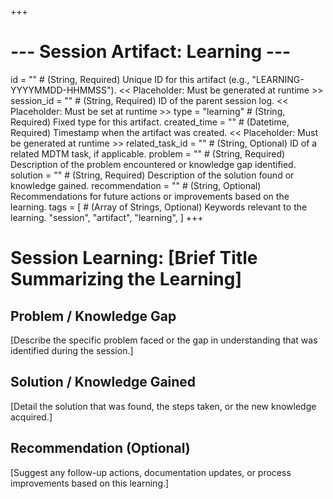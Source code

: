 +++
# --- Session Artifact: Learning ---
id = "" # (String, Required) Unique ID for this artifact (e.g., "LEARNING-YYYYMMDD-HHMMSS"). << Placeholder: Must be generated at runtime >>
session_id = "" # (String, Required) ID of the parent session log. << Placeholder: Must be set at runtime >>
type = "learning" # (String, Required) Fixed type for this artifact.
created_time = "" # (Datetime, Required) Timestamp when the artifact was created. << Placeholder: Must be generated at runtime >>
related_task_id = "" # (String, Optional) ID of a related MDTM task, if applicable.
problem = "" # (String, Required) Description of the problem encountered or knowledge gap identified.
solution = "" # (String, Required) Description of the solution found or knowledge gained.
recommendation = "" # (String, Optional) Recommendations for future actions or improvements based on the learning.
tags = [
    # (Array of Strings, Optional) Keywords relevant to the learning.
    "session", "artifact", "learning",
]
+++

# Session Learning: [Brief Title Summarizing the Learning]

## Problem / Knowledge Gap

[Describe the specific problem faced or the gap in understanding that was identified during the session.]

## Solution / Knowledge Gained

[Detail the solution that was found, the steps taken, or the new knowledge acquired.]

## Recommendation (Optional)

[Suggest any follow-up actions, documentation updates, or process improvements based on this learning.]
